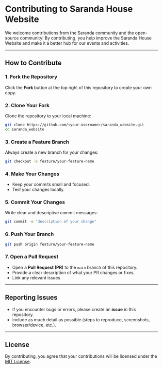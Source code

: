 # Contributing to Saranda House Website

We welcome contributions from the Saranda community and the open-source community! By contributing, you help improve the Saranda House Website and make it a better hub for our events and activities.

---

## How to Contribute

### 1. Fork the Repository

Click the **Fork** button at the top right of this repository to create your own copy.

### 2. Clone Your Fork

Clone the repository to your local machine:

```bash
git clone https://github.com/<your-username>/saranda_website.git
cd saranda_website
```

### 3. Create a Feature Branch

Always create a new branch for your changes:

```bash
git checkout -b feature/your-feature-name
```

### 4. Make Your Changes

* Keep your commits small and focused.
* Test your changes locally.

### 5. Commit Your Changes

Write clear and descriptive commit messages:

```bash
git commit -m "description of your change"
```

### 6. Push Your Branch

```bash
git push origin feature/your-feature-name
```

### 7. Open a Pull Request

* Open a **Pull Request (PR)** to the `main` branch of this repository.
* Provide a clear description of what your PR changes or fixes.
* Link any relevant issues.

---

## Reporting Issues

* If you encounter bugs or errors, please create an **issue** in this repository.
* Include as much detail as possible (steps to reproduce, screenshots, browser/device, etc.).

---

## License

By contributing, you agree that your contributions will be licensed under the [MIT License](./LICENSE.md).